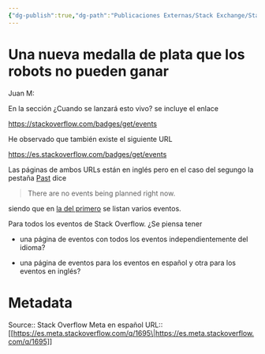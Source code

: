 ```yaml
---
{"dg-publish":true,"dg-path":"Publicaciones Externas/Stack Exchange/Stack Overflow en español/Stack Overflow en español Meta/es.meta.stackoverflow.com-1695.md","permalink":"/publicaciones-externas/stack-exchange/stack-overflow-en-espanol/stack-overflow-en-espanol-meta/es-meta-stackoverflow-com-1695/","title":"Una nueva medalla de plata que los robots no pueden ganar","hide":true,"noteIcon":"\"0\"","created":"2024-04-03T12:49:10.418-06:00","updated":"2024-04-05T16:44:00.505-06:00"}
---
```


# Una nueva medalla de plata que los robots no pueden ganar

Juan M:

En la sección ¿Cuando se lanzará esto vivo? se incluye el enlace

https://stackoverflow.com/badges/get/events

He observado que también existe el siguiente URL

https://es.stackoverflow.com/badges/get/events

Las páginas de ambos URLs están en inglés pero en el caso del segungo la pestaña [Past][1] dice

> There are no events being planned right now.

siendo que en [la del primero][2] se listan varios eventos.

Para todos los eventos de Stack Overflow. ¿Se piensa tener 

- una página de eventos con todos los eventos independientemente del idioma?
- una página de eventos para los eventos en español y otra para los eventos en inglés?

  [1]: https://es.stackoverflow.com/badges/get/events?tab=past
  [2]: https://stackoverflow.com/badges/get/events?tab=past

# Metadata
Source:: Stack Overflow Meta en español
URL:: [[https://es.meta.stackoverflow.com/q/1695\|https://es.meta.stackoverflow.com/q/1695]]

